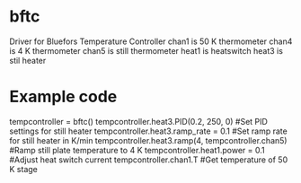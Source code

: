# bftc
 Driver for Bluefors Temperature Controller
 chan1 is 50 K thermometer
 chan4 is 4 K thermometer
 chan5 is still thermometer
 heat1 is heatswitch
 heat3 is stil heater
 
# Example code
tempcontroller = bftc()
tempcontroller.heat3.PID(0.2, 250, 0) #Set PID settings for still heater
tempcontroller.heat3.ramp_rate = 0.1 #Set ramp rate for still heater in K/min
tempcontroller.heat3.ramp(4, tempcontroller.chan5) #Ramp still plate temperature to 4 K
tempcontroller.heat1.power = 0.1 #Adjust heat switch current
tempcontroller.chan1.T #Get temperature of 50 K stage
